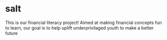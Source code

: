 # salt
This is our financial literacy project!
Aimed at making financial concepts fun to learn, our goal is to help uplift underprivilaged youth to make a better future
